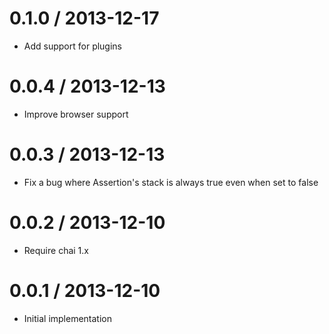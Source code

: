
0.1.0 / 2013-12-17
==================

  * Add support for plugins

0.0.4 / 2013-12-13
==================

  * Improve browser support

0.0.3 / 2013-12-13
==================

  * Fix a bug where Assertion's stack is always true even when set to false

0.0.2 / 2013-12-10
==================

  * Require chai 1.x

0.0.1 / 2013-12-10
==================

  * Initial implementation
